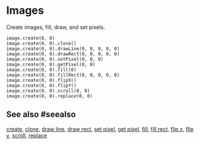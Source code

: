 # Images

Create images, fill, draw, and set pixels.

```cards
image.create(0, 0)
image.create(0, 0).clone()
image.create(0, 0).drawLine(0, 0, 0, 0, 0)
image.create(0, 0).drawRect(0, 0, 0, 0, 0)
image.create(0, 0).setPixel(0, 0, 0)
image.create(0, 0).getPixel(0, 0)
image.create(0, 0).fill(0)
image.create(0, 0).fillRect(0, 0, 0, 0, 0)
image.create(0, 0).flipX()
image.create(0, 0).flipY()
image.create(0, 0).scroll(0, 0)
image.create(0, 0).replace(0, 0)
```

## See also #seealso

[create](/reference/images/create),
[clone](/reference/images/clone),
[draw line](/reference/images/draw-line),
[draw rect](/reference/images/draw-rect),
[set pixel](/reference/images/set-pixel),
[get pixel](/reference/images/get-pixel),
[fill](/reference/images/fill),
[fill rect](/reference/images/fill-rect),
[flip x](/reference/images/image/flip-x),
[flip y](/reference/images/image/flip-y),
[scroll](/reference/images/image/scroll),
[replace](/reference/images/image/replace)

